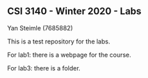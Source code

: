 ## CSI 3140 - Winter 2020 - Labs

Yan Steimle (7685882)

This is a test repository for the labs.

For lab1: there is a webpage for the course.

For lab3: there is a folder.